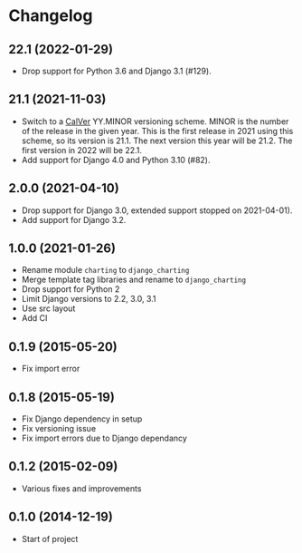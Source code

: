 # Changelog

## 22.1 (2022-01-29)

- Drop support for Python 3.6 and Django 3.1 (#129).

## 21.1 (2021-11-03)

- Switch to a [CalVer](https://calver.org) YY.MINOR versioning scheme. MINOR is the number of the release in the given year. This is the first release in 2021 using this scheme, so its version is 21.1. The next version this year will be 21.2. The first version in 2022 will be 22.1.
- Add support for Django 4.0 and Python 3.10 (#82).
## 2.0.0 (2021-04-10)

- Drop support for Django 3.0, extended support stopped on 2021-04-01).
- Add support for Django 3.2.

## 1.0.0 (2021-01-26)

- Rename module `charting` to `django_charting`
- Merge template tag libraries and rename to `django_charting`
- Drop support for Python 2
- Limit Django versions to 2.2, 3.0, 3.1
- Use src layout
- Add CI

## 0.1.9 (2015-05-20)

- Fix import error

## 0.1.8 (2015-05-19)

- Fix Django dependency in setup
- Fix versioning issue
- Fix import errors due to Django dependancy

## 0.1.2 (2015-02-09)

- Various fixes and improvements

## 0.1.0 (2014-12-19)

- Start of project
